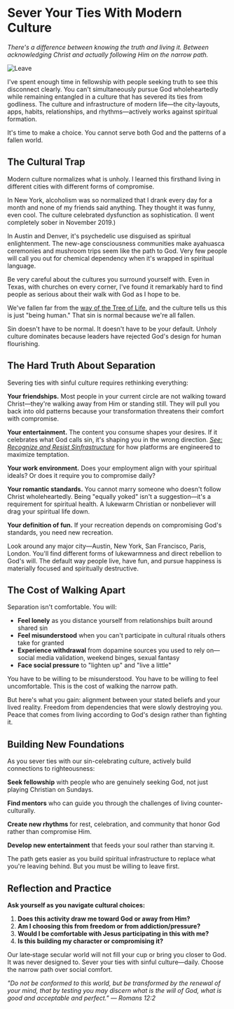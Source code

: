 # Sever Your Ties With Modern Culture

*There's a difference between knowing the truth and living it. Between acknowledging Christ and actually following Him on the narrow path.*

![Leave](../artworks/leave.png)

I've spent enough time in fellowship with people seeking truth to see this disconnect clearly. You can't simultaneously pursue God wholeheartedly while remaining entangled in a culture that has severed its ties from godliness. The culture and infrastructure of modern life—the city-layouts, apps, habits, relationships, and rhythms—actively works against spiritual formation.

It's time to make a choice. You cannot serve both God and the patterns of a fallen world.

## The Cultural Trap

Modern culture normalizes what is unholy. I learned this firsthand living in different cities with different forms of compromise.

In New York, alcoholism was so normalized that I drank every day for a month and none of my friends said anything. They thought it was funny, even cool. The culture celebrated dysfunction as sophistication. (I went completely sober in November 2019.)

In Austin and Denver, it's psychedelic use disguised as spiritual enlightenment. The new-age consciousness communities make ayahuasca ceremonies and mushroom trips seem like the path to God. Very few people will call you out for chemical dependency when it's wrapped in spiritual language.

Be very careful about the cultures you surround yourself with. Even in Texas, with churches on every corner, I've found it remarkably hard to find people as serious about their walk with God as I hope to be.

We've fallen far from the [way of the Tree of Life](eat-from-the-tree-of-life-not-knowledge.md), and the culture tells us this is just "being human." That sin is normal because we're all fallen.

Sin doesn't have to be normal. It doesn't have to be your default. Unholy culture dominates because leaders have rejected God's design for human flourishing.

## The Hard Truth About Separation

Severing ties with sinful culture requires rethinking everything:

**Your friendships.** Most people in your current circle are not walking toward Christ—they're walking away from Him or standing still. They will pull you back into old patterns because your transformation threatens their comfort with compromise.

**Your entertainment.** The content you consume shapes your desires. If it celebrates what God calls sin, it's shaping you in the wrong direction. *[See: Recognize and Resist Sinfrastructure](recognize-and-resist-sinfrastructure.md)* for how platforms are engineered to maximize temptation.

**Your work environment.** Does your employment align with your spiritual ideals? Or does it require you to compromise daily?

**Your romantic standards.** You cannot marry someone who doesn't follow Christ wholeheartedly. Being "equally yoked" isn't a suggestion—it's a requirement for spiritual health. A lukewarm Christian or nonbeliever will drag your spiritual life down.

**Your definition of fun.** If your recreation depends on compromising God's standards, you need new recreation.

Look around any major city—Austin, New York, San Francisco, Paris, London. You'll find different forms of lukewarmness and direct rebellion to God's will. The default way people live, have fun, and pursue happiness is materially focused and spiritually destructive.

## The Cost of Walking Apart

Separation isn't comfortable. You will:

- **Feel lonely** as you distance yourself from relationships built around shared sin
- **Feel misunderstood** when you can't participate in cultural rituals others take for granted  
- **Experience withdrawal** from dopamine sources you used to rely on—social media validation, weekend binges, sexual fantasy
- **Face social pressure** to "lighten up" and "live a little"

You have to be willing to be misunderstood. You have to be willing to feel uncomfortable. This is the cost of walking the narrow path.

But here's what you gain: alignment between your stated beliefs and your lived reality. Freedom from dependencies that were slowly destroying you. Peace that comes from living according to God's design rather than fighting it.

## Building New Foundations

As you sever ties with our sin-celebrating culture, actively build connections to righteousness:

**Seek fellowship** with people who are genuinely seeking God, not just playing Christian on Sundays.

**Find mentors** who can guide you through the challenges of living counter-culturally.

**Create new rhythms** for rest, celebration, and community that honor God rather than compromise Him.

**Develop new entertainment** that feeds your soul rather than starving it.

The path gets easier as you build spiritual infrastructure to replace what you're leaving behind. But you must be willing to leave first.

## Reflection and Practice

**Ask yourself as you navigate cultural choices:**

1. **Does this activity draw me toward God or away from Him?**
2. **Am I choosing this from freedom or from addiction/pressure?**
3. **Would I be comfortable with Jesus participating in this with me?**
4. **Is this building my character or compromising it?**

Our late‑stage secular world will not fill your cup or bring you closer to God. It was never designed to. Sever your ties with sinful culture—daily. Choose the narrow path over social comfort.

*"Do not be conformed to this world, but be transformed by the renewal of your mind, that by testing you may discern what is the will of God, what is good and acceptable and perfect." — Romans 12:2*